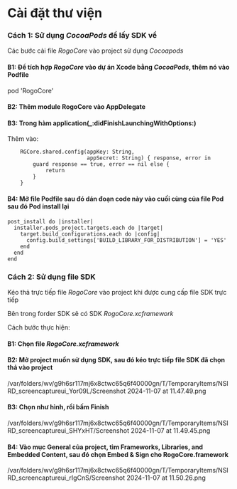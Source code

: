 
# Cài đặt thư viện

### Cách 1: Sử dụng *CocoaPods* để lấy SDK về

Các bước cài file *RogoCore* vào project sử dụng *Cocoapods*

#### B1: Để tích hợp *RogoCore* vào dự án Xcode bằng *CocoaPods*, thêm nó vào Podfile

pod 'RogoCore'

#### B2: Thêm module RogoCore vào AppDelegate

#### B3: Trong hàm application(_:didFinishLaunchingWithOptions:)

Thêm vào:

```
    RGCore.shared.config(appKey: String,
                         appSecret: String) { response, error in
        guard response == true, error == nil else {
            return
        }
    }
```

#### B4: Mở file Podfile sau đó dán đoạn code này vào cuối cùng của file Pod sau đó Pod install lại
```
post_install do |installer|
  installer.pods_project.targets.each do |target|
    target.build_configurations.each do |config|
      config.build_settings['BUILD_LIBRARY_FOR_DISTRIBUTION'] = 'YES'
    end
  end
end
```

### Cách 2: Sử dụng file SDK

Kéo thả trực tiếp file *RogoCore* vào project khi được cung cấp file SDK trực tiếp

Bên trong forder SDK sẽ có SDK *RogoCore.xcframework*

Cách bước thực hiện:

#### B1: Chọn file *RogoCore.xcframework*

#### B2: Mở project muốn sử dụng SDK, sau đó kéo trực tiếp file SDK đã chọn thả vào project

/var/folders/wv/g9h6sr117mj6x8ctwc65q6f40000gn/T/TemporaryItems/NSIRD_screencaptureui_Yor09L/Screenshot 2024-11-07 at 11.47.49.png

#### B3: Chọn như hình, rồi bấm Finish

/var/folders/wv/g9h6sr117mj6x8ctwc65q6f40000gn/T/TemporaryItems/NSIRD_screencaptureui_SHYxHT/Screenshot 2024-11-07 at 11.49.45.png


#### B4: Vào mục General của project, tìm Frameworks, Libraries, and Embedded Content, sau đó chọn Embed & Sign cho RogoCore.framework

/var/folders/wv/g9h6sr117mj6x8ctwc65q6f40000gn/T/TemporaryItems/NSIRD_screencaptureui_rIgCnS/Screenshot 2024-11-07 at 11.50.26.png


